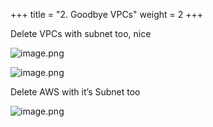 +++
title = "2. Goodbye VPCs"
weight = 2
+++


Delete VPCs with subnet too, nice


![image.png](/images/008-viii-clean-it-up/34-696865-image.png)


![image.png](/images/008-viii-clean-it-up/34-535803-image.png)


Delete AWS with it’s Subnet too


![image.png](/images/008-viii-clean-it-up/34-531286-image.png)



